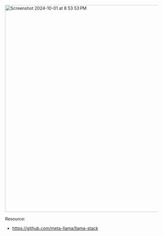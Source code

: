 <img width="682" alt="Screenshot 2024-10-01 at 8 53 53 PM" src="https://github.com/user-attachments/assets/2eecb5ee-c6c2-44a6-ae68-f144737ee1ff">

Resource:
- https://github.com/meta-llama/llama-stack
